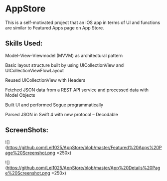 # AppStore

This is a self-motivated project that an iOS app in terms of UI and functions are similar to Featured Apps page on App Store.

## Skills Used:

Model–View–Viewmodel (MVVM) as architectural pattern

Basic layout structure built by using UICollectionView and UICollectionViewFlowLayout

Reused UICollectionView with Headers

Fetched JSON data from a REST API service and processed data with Model Objects

Built UI and performed Segue programmatically

Parsed JSON in Swift 4 with new protocol – Decodable

## ScreenShots:

![](https://github.com/Lei1025/AppStore/blob/master/Featured%20Apps%20Page%20Screenshot.png =250x)

![](https://github.com/Lei1025/AppStore/blob/master/App%20Details%20Page%20Screenshot.png =250x)
